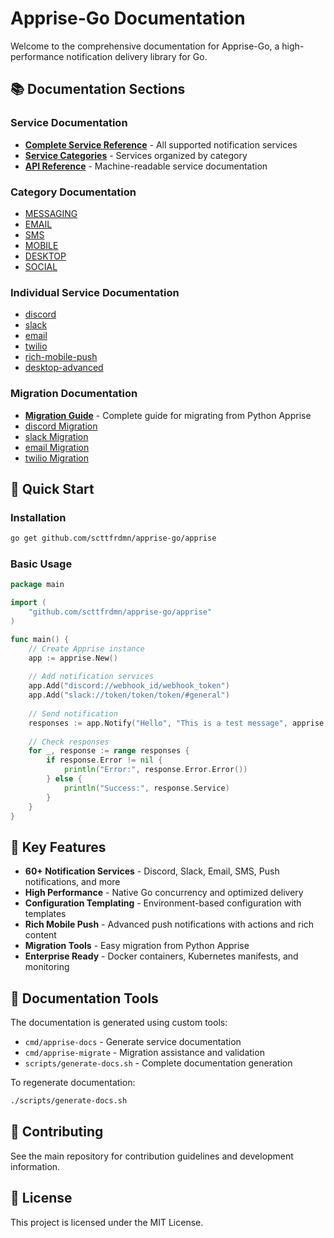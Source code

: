 # Apprise-Go Documentation

Welcome to the comprehensive documentation for Apprise-Go, a high-performance notification delivery library for Go.

## 📚 Documentation Sections

### Service Documentation
- [**Complete Service Reference**](services/README.md) - All supported notification services
- [**Service Categories**](services/) - Services organized by category
- [**API Reference**](services/api.json) - Machine-readable service documentation

### Category Documentation
- [MESSAGING](services/messaging.md)
- [EMAIL](services/email.md)
- [SMS](services/sms.md)
- [MOBILE](services/mobile.md)
- [DESKTOP](services/desktop.md)
- [SOCIAL](services/social.md)

### Individual Service Documentation
- [discord](services/discord.md)
- [slack](services/slack.md)
- [email](services/email.md)
- [twilio](services/twilio.md)
- [rich-mobile-push](services/rich-mobile-push.md)
- [desktop-advanced](services/desktop-advanced.md)

### Migration Documentation
- [**Migration Guide**](migration/README.md) - Complete guide for migrating from Python Apprise
- [discord Migration](migration/discord.md)
- [slack Migration](migration/slack.md)
- [email Migration](migration/email.md)
- [twilio Migration](migration/twilio.md)

## 🚀 Quick Start

### Installation
```bash
go get github.com/scttfrdmn/apprise-go/apprise
```

### Basic Usage
```go
package main

import (
    "github.com/scttfrdmn/apprise-go/apprise"
)

func main() {
    // Create Apprise instance
    app := apprise.New()
    
    // Add notification services
    app.Add("discord://webhook_id/webhook_token")
    app.Add("slack://token/token/token/#general")
    
    // Send notification
    responses := app.Notify("Hello", "This is a test message", apprise.NotifyTypeInfo)
    
    // Check responses
    for _, response := range responses {
        if response.Error != nil {
            println("Error:", response.Error.Error())
        } else {
            println("Success:", response.Service)
        }
    }
}
```

## 🎯 Key Features

- **60+ Notification Services** - Discord, Slack, Email, SMS, Push notifications, and more
- **High Performance** - Native Go concurrency and optimized delivery
- **Configuration Templating** - Environment-based configuration with templates  
- **Rich Mobile Push** - Advanced push notifications with actions and rich content
- **Migration Tools** - Easy migration from Python Apprise
- **Enterprise Ready** - Docker containers, Kubernetes manifests, and monitoring

## 📖 Documentation Tools

The documentation is generated using custom tools:

- `cmd/apprise-docs` - Generate service documentation
- `cmd/apprise-migrate` - Migration assistance and validation
- `scripts/generate-docs.sh` - Complete documentation generation

To regenerate documentation:
```bash
./scripts/generate-docs.sh
```

## 🤝 Contributing

See the main repository for contribution guidelines and development information.

## 📄 License

This project is licensed under the MIT License.
